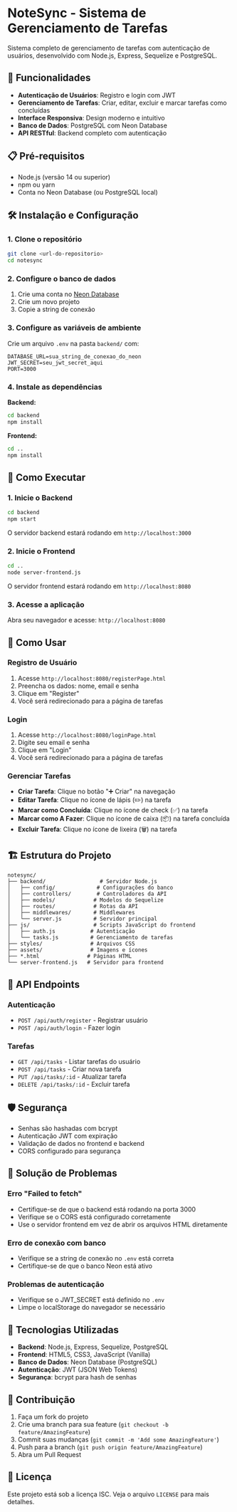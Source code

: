 # NoteSync - Sistema de Gerenciamento de Tarefas

Sistema completo de gerenciamento de tarefas com autenticação de usuários, desenvolvido com Node.js, Express, Sequelize e PostgreSQL.

## 🚀 Funcionalidades

- **Autenticação de Usuários**: Registro e login com JWT
- **Gerenciamento de Tarefas**: Criar, editar, excluir e marcar tarefas como concluídas
- **Interface Responsiva**: Design moderno e intuitivo
- **Banco de Dados**: PostgreSQL com Neon Database
- **API RESTful**: Backend completo com autenticação

## 📋 Pré-requisitos

- Node.js (versão 14 ou superior)
- npm ou yarn
- Conta no Neon Database (ou PostgreSQL local)

## 🛠️ Instalação e Configuração

### 1. Clone o repositório
```bash
git clone <url-do-repositorio>
cd notesync
```

### 2. Configure o banco de dados
1. Crie uma conta no [Neon Database](https://neon.tech)
2. Crie um novo projeto
3. Copie a string de conexão

### 3. Configure as variáveis de ambiente
Crie um arquivo `.env` na pasta `backend/` com:
```env
DATABASE_URL=sua_string_de_conexao_do_neon
JWT_SECRET=seu_jwt_secret_aqui
PORT=3000
```

### 4. Instale as dependências

**Backend:**
```bash
cd backend
npm install
```

**Frontend:**
```bash
cd ..
npm install
```

## 🚀 Como Executar

### 1. Inicie o Backend
```bash
cd backend
npm start
```
O servidor backend estará rodando em `http://localhost:3000`

### 2. Inicie o Frontend
```bash
cd ..
node server-frontend.js
```
O servidor frontend estará rodando em `http://localhost:8080`

### 3. Acesse a aplicação
Abra seu navegador e acesse: `http://localhost:8080`

## 📱 Como Usar

### Registro de Usuário
1. Acesse `http://localhost:8080/registerPage.html`
2. Preencha os dados: nome, email e senha
3. Clique em "Register"
4. Você será redirecionado para a página de tarefas

### Login
1. Acesse `http://localhost:8080/loginPage.html`
2. Digite seu email e senha
3. Clique em "Login"
4. Você será redirecionado para a página de tarefas

### Gerenciar Tarefas
- **Criar Tarefa**: Clique no botão "➕ Criar" na navegação
- **Editar Tarefa**: Clique no ícone de lápis (✏️) na tarefa
- **Marcar como Concluída**: Clique no ícone de check (✅) na tarefa
- **Marcar como A Fazer**: Clique no ícone de caixa (📦) na tarefa concluída
- **Excluir Tarefa**: Clique no ícone de lixeira (🗑️) na tarefa

## 🏗️ Estrutura do Projeto

```
notesync/
├── backend/                 # Servidor Node.js
│   ├── config/             # Configurações do banco
│   ├── controllers/        # Controladores da API
│   ├── models/            # Modelos do Sequelize
│   ├── routes/            # Rotas da API
│   ├── middlewares/       # Middlewares
│   └── server.js          # Servidor principal
├── js/                    # Scripts JavaScript do frontend
│   ├── auth.js           # Autenticação
│   └── tasks.js          # Gerenciamento de tarefas
├── styles/               # Arquivos CSS
├── assets/               # Imagens e ícones
├── *.html               # Páginas HTML
└── server-frontend.js   # Servidor para frontend
```

## 🔧 API Endpoints

### Autenticação
- `POST /api/auth/register` - Registrar usuário
- `POST /api/auth/login` - Fazer login

### Tarefas
- `GET /api/tasks` - Listar tarefas do usuário
- `POST /api/tasks` - Criar nova tarefa
- `PUT /api/tasks/:id` - Atualizar tarefa
- `DELETE /api/tasks/:id` - Excluir tarefa

## 🛡️ Segurança

- Senhas são hashadas com bcrypt
- Autenticação JWT com expiração
- Validação de dados no frontend e backend
- CORS configurado para segurança

## 🐛 Solução de Problemas

### Erro "Failed to fetch"
- Certifique-se de que o backend está rodando na porta 3000
- Verifique se o CORS está configurado corretamente
- Use o servidor frontend em vez de abrir os arquivos HTML diretamente

### Erro de conexão com banco
- Verifique se a string de conexão no `.env` está correta
- Certifique-se de que o banco Neon está ativo

### Problemas de autenticação
- Verifique se o JWT_SECRET está definido no `.env`
- Limpe o localStorage do navegador se necessário

## 📝 Tecnologias Utilizadas

- **Backend**: Node.js, Express, Sequelize, PostgreSQL
- **Frontend**: HTML5, CSS3, JavaScript (Vanilla)
- **Banco de Dados**: Neon Database (PostgreSQL)
- **Autenticação**: JWT (JSON Web Tokens)
- **Segurança**: bcrypt para hash de senhas

## 🤝 Contribuição

1. Faça um fork do projeto
2. Crie uma branch para sua feature (`git checkout -b feature/AmazingFeature`)
3. Commit suas mudanças (`git commit -m 'Add some AmazingFeature'`)
4. Push para a branch (`git push origin feature/AmazingFeature`)
5. Abra um Pull Request

## 📄 Licença

Este projeto está sob a licença ISC. Veja o arquivo `LICENSE` para mais detalhes.

